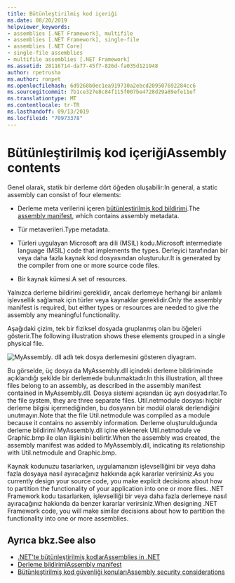 ```yaml
---
title: Bütünleştirilmiş kod içeriği
ms.date: 08/20/2019
helpviewer_keywords:
- assemblies [.NET Framework], multifile
- assemblies [.NET Framework], single-file
- assemblies [.NET Core]
- single-file assemblies
- multifile assemblies [.NET Framework]
ms.assetid: 28116714-da77-45f7-826d-fa035d121948
author: rpetrusha
ms.author: ronpet
ms.openlocfilehash: 6d9268b0ec1ea919730a2ebcd209507692284cc6
ms.sourcegitcommit: 7b1ce327e8c84f115f007be4728d29a89efe11ef
ms.translationtype: MT
ms.contentlocale: tr-TR
ms.lasthandoff: 09/13/2019
ms.locfileid: "70973378"
---
```

# <a name="assembly-contents"></a><span data-ttu-id="5b75e-102">Bütünleştirilmiş kod içeriği</span><span class="sxs-lookup"><span data-stu-id="5b75e-102">Assembly contents</span></span>
<span data-ttu-id="5b75e-103">Genel olarak, statik bir derleme dört öğeden oluşabilir:</span><span class="sxs-lookup"><span data-stu-id="5b75e-103">In general, a static assembly can consist of four elements:</span></span>

- <span data-ttu-id="5b75e-104">Derleme meta verilerini içeren [bütünleştirilmiş kod bildirimi](manifest.md).</span><span class="sxs-lookup"><span data-stu-id="5b75e-104">The [assembly manifest](manifest.md), which contains assembly metadata.</span></span>

- <span data-ttu-id="5b75e-105">Tür metaverileri.</span><span class="sxs-lookup"><span data-stu-id="5b75e-105">Type metadata.</span></span>  

- <span data-ttu-id="5b75e-106">Türleri uygulayan Microsoft ara dili (MSIL) kodu.</span><span class="sxs-lookup"><span data-stu-id="5b75e-106">Microsoft intermediate language (MSIL) code that implements the types.</span></span> <span data-ttu-id="5b75e-107">Derleyici tarafından bir veya daha fazla kaynak kod dosyasından oluşturulur.</span><span class="sxs-lookup"><span data-stu-id="5b75e-107">It is generated by the compiler from one or more source code files.</span></span>

- <span data-ttu-id="5b75e-108">Bir kaynak kümesi.</span><span class="sxs-lookup"><span data-stu-id="5b75e-108">A set of resources.</span></span>  

<span data-ttu-id="5b75e-109">Yalnızca derleme bildirimi gereklidir, ancak derlemeye herhangi bir anlamlı işlevsellik sağlamak için türler veya kaynaklar gereklidir.</span><span class="sxs-lookup"><span data-stu-id="5b75e-109">Only the assembly manifest is required, but either types or resources are needed to give the assembly any meaningful functionality.</span></span>

<span data-ttu-id="5b75e-110">Aşağıdaki çizim, tek bir fiziksel dosyada gruplanmış olan bu öğeleri gösterir.</span><span class="sxs-lookup"><span data-stu-id="5b75e-110">The following illustration shows these elements grouped in a single physical file.</span></span>

![MyAssembly. dll adlı tek dosya derlemesini gösteren diyagram.](./media/contents/single-file-assembly.gif)

<span data-ttu-id="5b75e-112">Bu görselde, üç dosya da MyAssembly.dll içindeki derleme bildiriminde açıklandığı şekilde bir derlemede bulunmaktadır.</span><span class="sxs-lookup"><span data-stu-id="5b75e-112">In this illustration, all three files belong to an assembly, as described in the assembly manifest contained in MyAssembly.dll.</span></span> <span data-ttu-id="5b75e-113">Dosya sistemi açısından üç ayrı dosyadırlar.</span><span class="sxs-lookup"><span data-stu-id="5b75e-113">To the file system, they are three separate files.</span></span> <span data-ttu-id="5b75e-114">Util.netmodule dosyası hiçbir derleme bilgisi içermediğinden, bu dosyanın bir modül olarak derlendiğini unutmayın.</span><span class="sxs-lookup"><span data-stu-id="5b75e-114">Note that the file Util.netmodule was compiled as a module because it contains no assembly information.</span></span> <span data-ttu-id="5b75e-115">Derleme oluşturulduğunda derleme bildirimi MyAssembly.dll içine eklenerek Util.netmodule ve Graphic.bmp ile olan ilişkisini belirtir.</span><span class="sxs-lookup"><span data-stu-id="5b75e-115">When the assembly was created, the assembly manifest was added to MyAssembly.dll, indicating its relationship with Util.netmodule and Graphic.bmp.</span></span>

<span data-ttu-id="5b75e-116">Kaynak kodunuzu tasarlarken, uygulamanızın işlevselliğini bir veya daha fazla dosyaya nasıl ayıracağınız hakkında açık kararlar verirsiniz.</span><span class="sxs-lookup"><span data-stu-id="5b75e-116">As you currently design your source code, you make explicit decisions about how to partition the functionality of your application into one or more files.</span></span> <span data-ttu-id="5b75e-117">.NET Framework kodu tasarlarken, işlevselliği bir veya daha fazla derlemeye nasıl ayıracağınız hakkında da benzer kararlar verirsiniz.</span><span class="sxs-lookup"><span data-stu-id="5b75e-117">When designing .NET Framework code, you will make similar decisions about how to partition the functionality into one or more assemblies.</span></span>

## <a name="see-also"></a><span data-ttu-id="5b75e-118">Ayrıca bkz.</span><span class="sxs-lookup"><span data-stu-id="5b75e-118">See also</span></span>

- [<span data-ttu-id="5b75e-119">.NET’te bütünleştirilmiş kodlar</span><span class="sxs-lookup"><span data-stu-id="5b75e-119">Assemblies in .NET</span></span>](index.md)
- [<span data-ttu-id="5b75e-120">Derleme bildirimi</span><span class="sxs-lookup"><span data-stu-id="5b75e-120">Assembly manifest</span></span>](manifest.md)
- [<span data-ttu-id="5b75e-121">Bütünleştirilmiş kod güvenliği konuları</span><span class="sxs-lookup"><span data-stu-id="5b75e-121">Assembly security considerations</span></span>](security-considerations.md)
